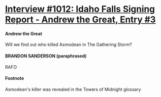 # [Interview #1012: Idaho Falls Signing Report - Andrew the Great, Entry #3](https://www.theoryland.com/intvmain.php?i=1012#3)

#### Andrew the Great

Will we find out who killed Asmodean in The Gathering Storm?

#### BRANDON SANDERSON (paraphrased)

RAFO

#### Footnote

Asmodean's killer was revealed in the Towers of Midnight glossary

